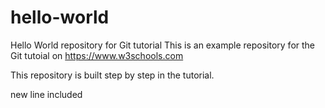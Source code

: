 # hello-world
Hello World repository for Git tutorial
This is an example repository for the Git tutoial on https://www.w3schools.com

This repository is built step by step in the tutorial.

new line included
